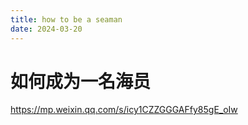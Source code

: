 ```yaml
---
title: how to be a seaman
date: 2024-03-20
---
```


# 如何成为一名海员

https://mp.weixin.qq.com/s/icy1CZZGGGAFfy85gE_oIw

